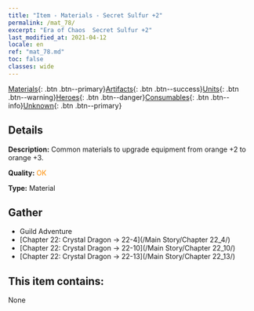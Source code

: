 ```yaml
---
title: "Item - Materials - Secret Sulfur +2"
permalink: /mat_78/
excerpt: "Era of Chaos  Secret Sulfur +2"
last_modified_at: 2021-04-12
locale: en
ref: "mat_78.md"
toc: false
classes: wide
---
```

 [Materials](/Items/){: .btn .btn--primary}[Artifacts](/Items/Artifacts/){: .btn .btn--success}[Units](/Items/Units/){: .btn .btn--warning}[Heroes](/Items/Heroes/){: .btn .btn--danger}[Consumables](/Items/Consumables/){: .btn .btn--info}[Unknown](/Items/Unknown/){: .btn .btn--primary}

## Details
 **Description:** Common materials to upgrade equipment from orange +2 to orange +3.

 **Quality:** <span style="color: #FF8C00">OK</span>

 **Type:** Material

## Gather

*    Guild Adventure 
*    [Chapter 22: Crystal Dragon -> 22-4](/Main Story/Chapter 22_4/) 
*    [Chapter 22: Crystal Dragon -> 22-10](/Main Story/Chapter 22_10/) 
*    [Chapter 22: Crystal Dragon -> 22-13](/Main Story/Chapter 22_13/) 

## This item contains:

  None

